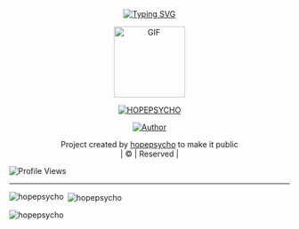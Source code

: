 ## <!-- Typing SVG -->
<p align="center">
    <a href="https://git.io/J0hKr">
        <img
        src="https://readme-typing-svg.herokuapp.com?size=30&width=800&lines=Welcome+To+hopepsycho+p4+Profile."
            alt="Typing SVG"
        />
    </a>
</p>
<div align="center">
  <p align="center">
<img src="https://media.giphy.com/media/4dM1U76aAQ3dbE6bc3/giphy.gif" alt="GIF" width="128" height="128"/>
</p>
 <p align="center">
<a href="#"><img title="HOPEPSYCHO" src="https://img.shields.io/badge/HOPEPSYCHO-red?colorA=%23ff0000&colorB=%23017e40&style=for-the-badge"></a>
</p>
  <p align="center">
<a href="https://github.com/hopepsycho"><img title="Author" src="https://img.shields.io/badge/Author-hopepsycho/JulieMwol?color=blue&style=for-the-badge&logo=whatsapp"></a>
</p>
</div>
<p align="center">
Project created by <a href="https://github.com/hopepsycho">hopepsycho</a> to make it public
    <br>
       | © |
        Reserved |
    <br> 
</p>

![Profile Views](https://hits.seeyoufarm.com/api/count/incr/badge.svg?url=https://github.com/hopepsycho/JulieMwol&title=Profile%20Views)

----
<p align="center">
<p><img align="left" src="https://github-readme-stats.vercel.app/api/top-langs?username=hopepsycho&show_icons=true&theme=dark&locale=en&layout=compact" alt="hopepsycho" /></p>

<p>&nbsp;<img align="center" src="https://github-readme-stats.vercel.app/api?username=hopepsycho&show_icons=true&theme=dark&locale=en" alt="hopepsycho" /></p>

<p><img align="center" src="https://github-readme-streak-stats.herokuapp.com/?user=xxirfanx&theme=dark" alt="hopepsycho" /></p>
</p>
